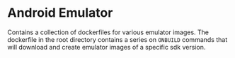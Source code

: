 # Android Emulator

Contains a collection of dockerfiles for various emulator images. The dockerfile in the root directory
contains a series on `ONBUILD` commands that will download and create emulator images of a specific 
sdk version. 